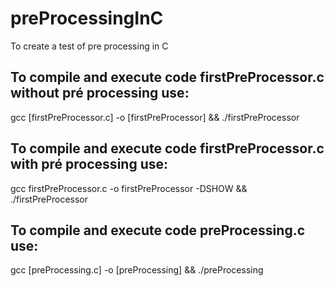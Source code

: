 # preProcessingInC
To create a test of pre processing in C

## To compile and execute code firstPreProcessor.c without pré processing use:
gcc [firstPreProcessor.c] -o [firstPreProcessor] && ./firstPreProcessor

## To compile and execute code firstPreProcessor.c with pré processing use:
gcc firstPreProcessor.c -o firstPreProcessor -DSHOW && ./firstPreProcessor

## To compile and execute code preProcessing.c use:
gcc [preProcessing.c] -o [preProcessing] && ./preProcessing
